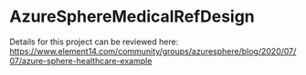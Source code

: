 ﻿# AzureSphereMedicalRefDesign
 
 Details for this project can be reviewed here:  https://www.element14.com/community/groups/azuresphere/blog/2020/07/07/azure-sphere-healthcare-example
 
 
